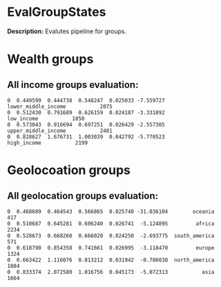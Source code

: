 
# EvalGroupStates

**Description:** Evalutes pipeline for groups.

# Wealth groups

## All income groups evaluation:

```        mae       mse      rmse      mape        r2                group  group_records
0  0.449599  0.444738  0.548247  0.025033 -7.559727  lower_middle_income           2075
0  0.512430  0.791689  0.626159  0.024187 -3.331892           low_income           1850
0  0.573043  0.916694  0.697251  0.026429 -2.557305  upper_middle_income           2481
0  0.828627  1.676731  1.003039  0.042792 -5.770523          high_income           2199
```


# Geolocoation groups

## All geolocation groups evaluation:

```        mae       mse      rmse      mape         r2          group  group_records
0  0.468689  0.464543  0.566865  0.025740 -31.036104        oceania            417
0  0.510687  0.645281  0.606240  0.026741  -5.124895         africa           2234
0  0.528673  0.668260  0.666020  0.024250  -2.693775  south_america            571
0  0.618790  0.854358  0.741661  0.026995  -3.118470         europe           1324
0  0.663422  1.116076  0.813212  0.031942  -0.786038  north_america           1084
0  0.833374  2.072580  1.016756  0.045173  -5.072313           asia           1664
```


